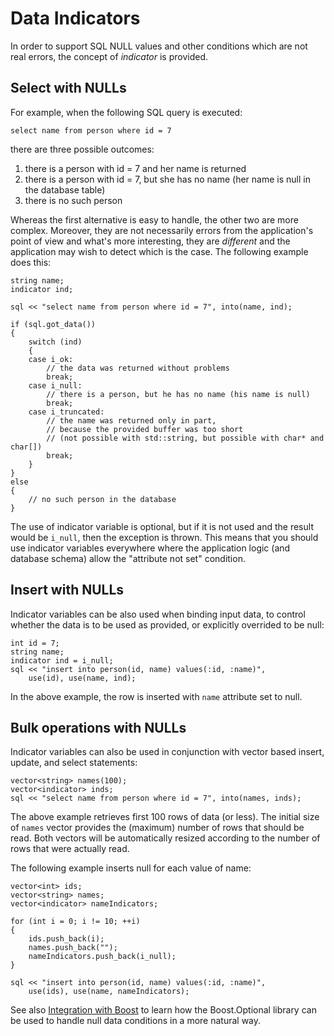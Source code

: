 # Data Indicators

In order to support SQL NULL values and other conditions which are not real errors, the concept of *indicator* is provided.

## Select with NULLs

For example, when the following SQL query is executed:

    select name from person where id = 7

there are three possible outcomes:

1. there is a person with id = 7 and her name is returned
2. there is a person with id = 7, but she has no name (her name is null in the database table)
3. there is no such person

Whereas the first alternative is easy to handle, the other two are more complex.
Moreover, they are not necessarily errors from the application's point of view and what's more interesting, they are *different* and the application may wish to detect which is the case.
The following example does this:

    string name;
    indicator ind;

    sql << "select name from person where id = 7", into(name, ind);

    if (sql.got_data())
    {
        switch (ind)
        {
        case i_ok:
            // the data was returned without problems
            break;
        case i_null:
            // there is a person, but he has no name (his name is null)
            break;
        case i_truncated:
            // the name was returned only in part,
            // because the provided buffer was too short
            // (not possible with std::string, but possible with char* and char[])
            break;
        }
    }
    else
    {
        // no such person in the database
    }

The use of indicator variable is optional, but if it is not used and the result would be `i_null`,
then the exception is thrown.
This means that you should use indicator variables everywhere where the application logic (and database schema) allow the "attribute not set" condition.

## Insert with NULLs

Indicator variables can be also used when binding input data, to control whether the data is to be used as provided, or explicitly overrided to be null:

    int id = 7;
    string name;
    indicator ind = i_null;
    sql << "insert into person(id, name) values(:id, :name)",
        use(id), use(name, ind);

In the above example, the row is inserted with `name` attribute set to null.

## Bulk operations with NULLs

Indicator variables can also be used in conjunction with vector based insert, update, and select statements:

    vector<string> names(100);
    vector<indicator> inds;
    sql << "select name from person where id = 7", into(names, inds);

The above example retrieves first 100 rows of data (or less).
The initial size of `names` vector provides the (maximum) number of rows that should be read.
Both vectors will be automatically resized according to the number of rows that were actually read.

The following example inserts null for each value of name:

    vector<int> ids;
    vector<string> names;
    vector<indicator> nameIndicators;

    for (int i = 0; i != 10; ++i)
    {
        ids.push_back(i);
        names.push_back("");
        nameIndicators.push_back(i_null);
    }

    sql << "insert into person(id, name) values(:id, :name)",
        use(ids), use(name, nameIndicators);

See also [Integration with Boost](boost.html) to learn how the Boost.Optional library can be used to handle null data conditions in a more natural way.
